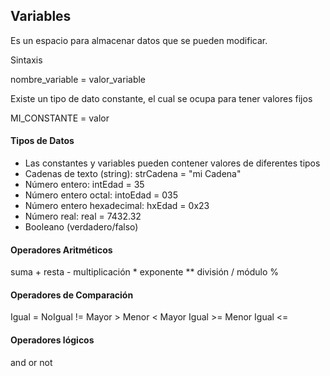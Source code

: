 ## Variables

Es un espacio para almacenar datos que se pueden modificar.

Sintaxis

nombre_variable = valor_variable

Existe un tipo de dato constante, el cual se ocupa para tener valores fijos

MI_CONSTANTE = valor


#### Tipos de Datos

* Las constantes y variables pueden contener valores de diferentes tipos
* Cadenas de texto (string): strCadena = "mi Cadena"
* Número entero: intEdad = 35
* Número entero octal: intoEdad = 035
* Número entero hexadecimal: hxEdad =  0x23
* Número real: real = 7432.32
* Booleano (verdadero/falso)


#### Operadores Aritméticos

suma +
resta -
multiplicación *
exponente **
división /
módulo %

#### Operadores de Comparación

Igual    =
NoIgual !=
Mayor    >
Menor    <
Mayor Igual >=
Menor Igual <=


#### Operadores lógicos

and
or
not

